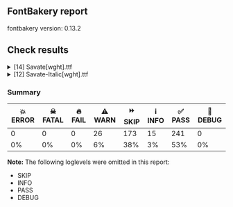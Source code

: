 ## FontBakery report

fontbakery version: 0.13.2







## Check results



<details><summary>[14] Savate[wght].ttf</summary>
<div>
<details>
    <summary>⚠️ <b>WARN</b> Check accent of Lcaron, dcaron, lcaron, tcaron <a href="https://fontbakery.readthedocs.io/en/stable/fontbakery/checks/universal.html#alt-caron">alt_caron</a></summary>
    <div>









* ⚠️ **WARN** <p>tcaron is decomposed and therefore could not be checked. Please check manually.</p>
 [code: decomposed-outline]



</div>
</details>

<details>
    <summary>⚠️ <b>WARN</b> Are there caret positions declared for every ligature? <a href="https://fontbakery.readthedocs.io/en/stable/fontbakery/checks/universal.html#ligature-carets">ligature_carets</a></summary>
    <div>







* ⚠️ **WARN** <p>This font lacks caret position values for ligature glyphs on its GDEF table.</p>
 [code: lacks-caret-pos]



</div>
</details>

<details>
    <summary>⚠️ <b>WARN</b> Check there are no overlapping path segments <a href="https://fontbakery.readthedocs.io/en/stable/fontbakery/checks/universal.html#overlapping-path-segments">overlapping_path_segments</a></summary>
    <div>







* ⚠️ **WARN** <p>The following glyphs have overlapping path segments:</p>
<pre><code>* uni035F (U+035F): L&lt;&lt;383.0,-150.0&gt;--&lt;383.0,-107.0&gt;&gt; has the same coordinates as a previous segment.
</code></pre>
 [code: overlapping-path-segments]



</div>
</details>

<details>
    <summary>⚠️ <b>WARN</b> Ensure Stylistic Sets have description. <a href="https://fontbakery.readthedocs.io/en/stable/fontbakery/checks/universal.html#stylisticset-description">stylisticset_description</a></summary>
    <div>







* ⚠️ **WARN** <p>The stylistic set ss01 lacks a description string on the 'name' table.</p>
 [code: missing-description]



* ⚠️ **WARN** <p>The stylistic set ss02 lacks a description string on the 'name' table.</p>
 [code: missing-description]



</div>
</details>

<details>
    <summary>⚠️ <b>WARN</b> Check font contains no unreachable glyphs <a href="https://fontbakery.readthedocs.io/en/stable/fontbakery/checks/universal.html#unreachable-glyphs">unreachable_glyphs</a></summary>
    <div>







* ⚠️ **WARN** <p>The following glyphs could not be reached by codepoint or substitution rules:</p>
<pre><code>- dotlessi_ogonek
</code></pre>
 [code: unreachable-glyphs]



</div>
</details>

<details>
    <summary>⚠️ <b>WARN</b> Validate size, and resolution of article images, and ensure article page has minimum length and includes visual assets. <a href="https://fontbakery.readthedocs.io/en/stable/fontbakery/checks/googlefonts.html#googlefonts-article-images">googlefonts/article/images</a></summary>
    <div>







* ⚠️ **WARN** <p>Family metadata at fonts/variable does not have an article.</p>
 [code: lacks-article]



</div>
</details>

<details>
    <summary>⚠️ <b>WARN</b> Check for codepoints not covered by METADATA subsets. <a href="https://fontbakery.readthedocs.io/en/stable/fontbakery/checks/googlefonts.html#googlefonts-metadata-unreachable-subsetting">googlefonts/metadata/unreachable_subsetting</a></summary>
    <div>







* ⚠️ **WARN** <p>The following codepoints supported by the font are not covered by
any subsets defined in the font's metadata file, and will never
be served. You can solve this by either manually adding additional
subset declarations to METADATA.pb, or by editing the glyphset
definitions.</p>
<ul>
<li>U+02D8 BREVE: try adding one of: canadian-aboriginal, yi</li>
<li>U+02D9 DOT ABOVE: try adding one of: canadian-aboriginal, yi</li>
<li>U+02DB OGONEK: try adding one of: canadian-aboriginal, yi</li>
<li>U+0302 COMBINING CIRCUMFLEX ACCENT: try adding one of: tifinagh, coptic, math, cherokee</li>
<li>U+0306 COMBINING BREVE: try adding one of: old-permic, tifinagh</li>
<li>U+0307 COMBINING DOT ABOVE: try adding one of: duployan, syriac, tifinagh, todhri, tai-le, hebrew, malayalam, coptic, math, old-permic, canadian-aboriginal</li>
<li>U+030A COMBINING RING ABOVE: try adding one of: duployan, syriac</li>
<li>U+030B COMBINING DOUBLE ACUTE ACCENT: try adding one of: osage, cherokee</li>
<li>U+030C COMBINING CARON: try adding one of: tai-le, cherokee</li>
<li>U+030D COMBINING VERTICAL LINE ABOVE: try adding sunuwar</li>
<li>U+030F COMBINING DOUBLE GRAVE ACCENT: not included in any glyphset definition</li>
<li>U+0310 COMBINING CANDRABINDU: try adding one of: math, sunuwar</li>
<li>U+0311 COMBINING INVERTED BREVE: try adding one of: todhri, coptic</li>
<li>U+0312 COMBINING TURNED COMMA ABOVE: try adding math</li>
<li>U+0313 COMBINING COMMA ABOVE: try adding one of: todhri, old-permic</li>
<li>U+0315 COMBINING COMMA ABOVE RIGHT: try adding math</li>
<li>U+0324 COMBINING DIAERESIS BELOW: try adding one of: duployan, syriac, cherokee</li>
<li>U+0325 COMBINING RING BELOW: try adding syriac</li>
<li>U+0326 COMBINING COMMA BELOW: try adding math</li>
<li>U+0327 COMBINING CEDILLA: try adding math</li>
<li>U+0328 COMBINING OGONEK: not included in any glyphset definition</li>
<li>U+032D COMBINING CIRCUMFLEX ACCENT BELOW: try adding one of: sunuwar, syriac</li>
<li>U+032E COMBINING BREVE BELOW: try adding syriac</li>
<li>U+032F COMBINING INVERTED BREVE BELOW: try adding math</li>
<li>U+0330 COMBINING TILDE BELOW: try adding one of: syriac, math, cherokee</li>
<li>U+0331 COMBINING MACRON BELOW: try adding one of: syriac, tifinagh, sunuwar, cherokee, gothic, caucasian-albanian, thai</li>
<li>U+0332 COMBINING LOW LINE: try adding math</li>
<li>U+0334 COMBINING TILDE OVERLAY: not included in any glyphset definition</li>
<li>U+0335 COMBINING SHORT STROKE OVERLAY: not included in any glyphset definition</li>
<li>U+0358 COMBINING DOT ABOVE RIGHT: try adding osage</li>
<li>U+035F COMBINING DOUBLE MACRON BELOW: not included in any glyphset definition</li>
<li>U+0394 GREEK CAPITAL LETTER DELTA: try adding one of: elbasan, math, greek</li>
<li>U+039B GREEK CAPITAL LETTER LAMDA: try adding one of: elbasan, math, greek</li>
<li>U+03A7 GREEK CAPITAL LETTER CHI: try adding one of: elbasan, math, greek</li>
<li>U+03A9 GREEK CAPITAL LETTER OMEGA: try adding one of: elbasan, math, greek</li>
<li>U+03BB GREEK SMALL LETTER LAMDA: try adding one of: math, greek</li>
<li>U+03BC GREEK SMALL LETTER MU: try adding one of: math, greek</li>
<li>U+03C0 GREEK SMALL LETTER PI: try adding one of: yi, math, greek</li>
<li>U+03C7 GREEK SMALL LETTER CHI: try adding one of: math, greek</li>
<li>U+0E3F THAI CURRENCY SYMBOL BAHT: try adding thai</li>
<li>U+1DC4 COMBINING MACRON-ACUTE: not included in any glyphset definition</li>
<li>U+1DC5 COMBINING GRAVE-MACRON: not included in any glyphset definition</li>
<li>U+1DC6 COMBINING MACRON-GRAVE: not included in any glyphset definition</li>
<li>U+1DC7 COMBINING ACUTE-MACRON: not included in any glyphset definition</li>
<li>U+1DCA COMBINING LATIN SMALL LETTER R BELOW: not included in any glyphset definition</li>
<li>U+1EA0 LATIN CAPITAL LETTER A WITH DOT BELOW: try adding vietnamese</li>
<li>U+1EA1 LATIN SMALL LETTER A WITH DOT BELOW: try adding vietnamese</li>
<li>U+1EAC LATIN CAPITAL LETTER A WITH CIRCUMFLEX AND DOT BELOW: try adding vietnamese</li>
<li>U+1EAD LATIN SMALL LETTER A WITH CIRCUMFLEX AND DOT BELOW: try adding vietnamese</li>
<li>U+1EB8 LATIN CAPITAL LETTER E WITH DOT BELOW: try adding vietnamese</li>
<li>U+1EB9 LATIN SMALL LETTER E WITH DOT BELOW: try adding vietnamese</li>
<li>U+1EBC LATIN CAPITAL LETTER E WITH TILDE: try adding vietnamese</li>
<li>U+1EBD LATIN SMALL LETTER E WITH TILDE: try adding vietnamese</li>
<li>U+1EC6 LATIN CAPITAL LETTER E WITH CIRCUMFLEX AND DOT BELOW: try adding vietnamese</li>
<li>U+1EC7 LATIN SMALL LETTER E WITH CIRCUMFLEX AND DOT BELOW: try adding vietnamese</li>
<li>U+1ECA LATIN CAPITAL LETTER I WITH DOT BELOW: try adding vietnamese</li>
<li>U+1ECB LATIN SMALL LETTER I WITH DOT BELOW: try adding vietnamese</li>
<li>U+1ECC LATIN CAPITAL LETTER O WITH DOT BELOW: try adding vietnamese</li>
<li>U+1ECD LATIN SMALL LETTER O WITH DOT BELOW: try adding vietnamese</li>
<li>U+1ED8 LATIN CAPITAL LETTER O WITH CIRCUMFLEX AND DOT BELOW: try adding vietnamese</li>
<li>U+1ED9 LATIN SMALL LETTER O WITH CIRCUMFLEX AND DOT BELOW: try adding vietnamese</li>
<li>U+1EE4 LATIN CAPITAL LETTER U WITH DOT BELOW: try adding vietnamese</li>
<li>U+1EE5 LATIN SMALL LETTER U WITH DOT BELOW: try adding vietnamese</li>
<li>U+2003 EM SPACE: try adding nushu</li>
<li>U+200A HAIR SPACE: try adding symbols2</li>
<li>U+2010 HYPHEN: try adding one of: arabic, lisu, sundanese, yi, cham, kharoshthi, hebrew, syloti-nagri, coptic, kayah-li, sora-sompeng, kaithi, armenian</li>
<li>U+2021 DOUBLE DAGGER: try adding adlam</li>
<li>U+2030 PER MILLE SIGN: try adding adlam</li>
<li>U+2070 SUPERSCRIPT ZERO: try adding math</li>
<li>U+2071 SUPERSCRIPT LATIN SMALL LETTER I: try adding math</li>
<li>U+2074 SUPERSCRIPT FOUR: try adding math</li>
<li>U+2075 SUPERSCRIPT FIVE: try adding math</li>
<li>U+2076 SUPERSCRIPT SIX: try adding math</li>
<li>U+2077 SUPERSCRIPT SEVEN: try adding math</li>
<li>U+2078 SUPERSCRIPT EIGHT: try adding math</li>
<li>U+2079 SUPERSCRIPT NINE: try adding math</li>
<li>U+207F SUPERSCRIPT LATIN SMALL LETTER N: try adding math</li>
<li>U+2080 SUBSCRIPT ZERO: try adding math</li>
<li>U+2081 SUBSCRIPT ONE: try adding math</li>
<li>U+2082 SUBSCRIPT TWO: try adding math</li>
<li>U+2083 SUBSCRIPT THREE: try adding math</li>
<li>U+2084 SUBSCRIPT FOUR: try adding math</li>
<li>U+2085 SUBSCRIPT FIVE: try adding math</li>
<li>U+2086 SUBSCRIPT SIX: try adding math</li>
<li>U+2087 SUBSCRIPT SEVEN: try adding math</li>
<li>U+2088 SUBSCRIPT EIGHT: try adding math</li>
<li>U+2089 SUBSCRIPT NINE: try adding math</li>
<li>U+2144 TURNED SANS-SERIF CAPITAL Y: try adding math</li>
<li>U+2153 VULGAR FRACTION ONE THIRD: try adding symbols</li>
<li>U+2154 VULGAR FRACTION TWO THIRDS: try adding symbols</li>
<li>U+215B VULGAR FRACTION ONE EIGHTH: try adding symbols</li>
<li>U+215C VULGAR FRACTION THREE EIGHTHS: try adding symbols</li>
<li>U+215D VULGAR FRACTION FIVE EIGHTHS: try adding symbols</li>
<li>U+215E VULGAR FRACTION SEVEN EIGHTHS: try adding symbols</li>
<li>U+2190 LEFTWARDS ARROW: try adding one of: symbols, math</li>
<li>U+2192 RIGHTWARDS ARROW: try adding one of: symbols, math</li>
<li>U+2194 LEFT RIGHT ARROW: try adding one of: symbols, math</li>
<li>U+2195 UP DOWN ARROW: try adding one of: symbols, math</li>
<li>U+2196 NORTH WEST ARROW: try adding one of: symbols, math</li>
<li>U+2197 NORTH EAST ARROW: try adding one of: symbols, math</li>
<li>U+2198 SOUTH EAST ARROW: try adding one of: symbols, math</li>
<li>U+2199 SOUTH WEST ARROW: try adding one of: symbols, math</li>
<li>U+2248 ALMOST EQUAL TO: try adding math</li>
<li>U+2260 NOT EQUAL TO: try adding math</li>
<li>U+2264 LESS-THAN OR EQUAL TO: try adding math</li>
<li>U+2265 GREATER-THAN OR EQUAL TO: try adding math</li>
<li>U+2460 CIRCLED DIGIT ONE: try adding one of: mongolian, symbols, yi</li>
<li>U+2461 CIRCLED DIGIT TWO: try adding one of: mongolian, symbols, yi</li>
<li>U+2462 CIRCLED DIGIT THREE: try adding one of: mongolian, symbols, yi</li>
<li>U+2463 CIRCLED DIGIT FOUR: try adding one of: mongolian, symbols, yi</li>
<li>U+2464 CIRCLED DIGIT FIVE: try adding one of: mongolian, symbols, yi</li>
<li>U+2465 CIRCLED DIGIT SIX: try adding one of: mongolian, symbols, yi</li>
<li>U+2466 CIRCLED DIGIT SEVEN: try adding one of: mongolian, symbols, yi</li>
<li>U+2467 CIRCLED DIGIT EIGHT: try adding one of: mongolian, symbols, yi</li>
<li>U+2468 CIRCLED DIGIT NINE: try adding one of: mongolian, symbols, yi</li>
<li>U+24EA CIRCLED DIGIT ZERO: try adding symbols</li>
<li>U+24FF NEGATIVE CIRCLED DIGIT ZERO: try adding symbols</li>
<li>U+2776 DINGBAT NEGATIVE CIRCLED DIGIT ONE: try adding symbols</li>
<li>U+2777 DINGBAT NEGATIVE CIRCLED DIGIT TWO: try adding symbols</li>
<li>U+2778 DINGBAT NEGATIVE CIRCLED DIGIT THREE: try adding symbols</li>
<li>U+2779 DINGBAT NEGATIVE CIRCLED DIGIT FOUR: try adding symbols</li>
<li>U+277A DINGBAT NEGATIVE CIRCLED DIGIT FIVE: try adding symbols</li>
<li>U+277B DINGBAT NEGATIVE CIRCLED DIGIT SIX: try adding symbols</li>
<li>U+277C DINGBAT NEGATIVE CIRCLED DIGIT SEVEN: try adding symbols</li>
<li>U+277D DINGBAT NEGATIVE CIRCLED DIGIT EIGHT: try adding symbols</li>
<li>U+277E DINGBAT NEGATIVE CIRCLED DIGIT NINE: try adding symbols</li>
<li>U+AB53 LATIN SMALL LETTER CHI: not included in any glyphset definition</li>
<li>U+FB01 LATIN SMALL LIGATURE FI: not included in any glyphset definition</li>
<li>U+FB02 LATIN SMALL LIGATURE FL: not included in any glyphset definition</li>
<li>U+1F4A5 COLLISION SYMBOL: not included in any glyphset definition</li>
<li>U+1F91B LEFT-FACING FIST: not included in any glyphset definition</li>
<li>U+1F91C RIGHT-FACING FIST: not included in any glyphset definition</li>
<li>U+1F94A BOXING GLOVE: not included in any glyphset definition</li>
<li>U+1FA79 ADHESIVE BANDAGE: try adding symbols</li>
</ul>
<p>Or you can add the above codepoints to one of the subsets supported by the font: <code>cyrillic-ext</code>, <code>latin</code>, <code>latin-ext</code></p>
 [code: unreachable-subsetting]



</div>
</details>

<details>
    <summary>⚠️ <b>WARN</b> Shapes languages in all GF glyphsets. <a href="https://fontbakery.readthedocs.io/en/stable/fontbakery/checks/googlefonts.html#googlefonts-glyphsets-shape-languages">googlefonts/glyphsets/shape_languages</a></summary>
    <div>







* ⚠️ **WARN** <p>GF_Phonetics_SinoExt glyphset:</p>
<table>
<thead>
<tr>
<th align="left">WARN messages</th>
<th align="left">Languages</th>
</tr>
</thead>
<tbody>
<tr>
<td align="left">Auxiliary orthography codepoints:</td>
<td align="left"></td>
</tr>
<tr>
<td align="left">The following auxiliary characters are missing from the font: ſ</td>
<td align="left">de_Latn (German) and fr_Latn (French)</td>
</tr>
<tr>
<td align="left">Auxiliary orthography codepoints:</td>
<td align="left"></td>
</tr>
<tr>
<td align="left">Shaper didn't attach dotbelowcomb to F when shaping the text 'F̣'</td>
<td align="left"></td>
</tr>
<tr>
<td align="left">Shaper didn't attach dotbelowcomb to J when shaping the text 'J̣'</td>
<td align="left"></td>
</tr>
<tr>
<td align="left">Shaper didn't attach dotbelowcomb to f when shaping the text 'f̣'</td>
<td align="left"></td>
</tr>
<tr>
<td align="left">Shaper didn't attach dotbelowcomb to g when shaping the text 'g̣'</td>
<td align="left"></td>
</tr>
<tr>
<td align="left">Shaper didn't attach dotbelowcomb to j when shaping the text 'j̣'</td>
<td align="left">ttq_Latn (Tawallammat Tamajaq)</td>
</tr>
<tr>
<td align="left">Auxiliary orthography codepoints:</td>
<td align="left"></td>
</tr>
<tr>
<td align="left">The following auxiliary characters are missing from the font: ƃ</td>
<td align="left"></td>
</tr>
<tr>
<td align="left">The following auxiliary characters are missing from the font: Ƃ</td>
<td align="left">lom_Latn (Loma, Liberia) and dnj_Latn_LR (Liberian Dan)</td>
</tr>
<tr>
<td align="left">Auxiliary orthography codepoints:</td>
<td align="left"></td>
</tr>
<tr>
<td align="left">Shaper didn't attach dotbelowcomb to g when shaping the text 'g̣'</td>
<td align="left">tuq_Latn (Tedaga)</td>
</tr>
<tr>
<td align="left">Auxiliary orthography codepoints:</td>
<td align="left"></td>
</tr>
<tr>
<td align="left">Shaper didn't attach uni1DC6 to uni0196 when shaping the text 'Ɩ᷆'</td>
<td align="left">tcd_Latn (Tafi)</td>
</tr>
<tr>
<td align="left">Auxiliary orthography codepoints:</td>
<td align="left"></td>
</tr>
<tr>
<td align="left">The following auxiliary characters are missing from the font: ɐ</td>
<td align="left"></td>
</tr>
<tr>
<td align="left">The following auxiliary characters are missing from the font: Ɐ</td>
<td align="left"></td>
</tr>
<tr>
<td align="left">The following auxiliary characters are missing from the font: ɐ̀</td>
<td align="left"></td>
</tr>
<tr>
<td align="left">The following auxiliary characters are missing from the font: Ɐ̀</td>
<td align="left"></td>
</tr>
<tr>
<td align="left">The following auxiliary characters are missing from the font: ɐ́</td>
<td align="left"></td>
</tr>
<tr>
<td align="left">The following auxiliary characters are missing from the font: Ɐ́</td>
<td align="left"></td>
</tr>
<tr>
<td align="left">The following auxiliary characters are missing from the font: ɐ̂</td>
<td align="left"></td>
</tr>
<tr>
<td align="left">The following auxiliary characters are missing from the font: Ɐ̂</td>
<td align="left"></td>
</tr>
<tr>
<td align="left">The following auxiliary characters are missing from the font: ⓐ</td>
<td align="left"></td>
</tr>
<tr>
<td align="left">The following auxiliary characters are missing from the font: Ⓐ</td>
<td align="left"></td>
</tr>
<tr>
<td align="left">Shaper didn't attach gravecomb to .notdef when shaping the text 'ɐ̀'</td>
<td align="left"></td>
</tr>
<tr>
<td align="left">Shaper didn't attach gravecomb to .notdef when shaping the text 'Ɐ̀'</td>
<td align="left"></td>
</tr>
<tr>
<td align="left">Shaper didn't attach acutecomb to .notdef when shaping the text 'ɐ́'</td>
<td align="left"></td>
</tr>
<tr>
<td align="left">Shaper didn't attach acutecomb to .notdef when shaping the text 'Ɐ́'</td>
<td align="left"></td>
</tr>
<tr>
<td align="left">Shaper didn't attach uni0302 to .notdef when shaping the text 'ɐ̂'</td>
<td align="left"></td>
</tr>
<tr>
<td align="left">Shaper didn't attach uni0302 to .notdef when shaping the text 'Ɐ̂'</td>
<td align="left">kib_Latn (Koalib)</td>
</tr>
<tr>
<td align="left">Auxiliary orthography codepoints:</td>
<td align="left"></td>
</tr>
<tr>
<td align="left">Shaper didn't attach uni0328 to uni0259 when shaping the text 'ə̨'</td>
<td align="left"></td>
</tr>
<tr>
<td align="left">Shaper didn't attach uni0328 to uni018F when shaping the text 'Ə̨'</td>
<td align="left"></td>
</tr>
<tr>
<td align="left">Shaper didn't attach uni0328 to uni0259 when shaping the text 'ə̨́'</td>
<td align="left"></td>
</tr>
<tr>
<td align="left">Shaper didn't attach uni0328 to uni018F when shaping the text 'Ə̨́'</td>
<td align="left"></td>
</tr>
<tr>
<td align="left">Shaper didn't attach uni0328 to uni025B when shaping the text 'ɛ̨'</td>
<td align="left"></td>
</tr>
<tr>
<td align="left">Shaper didn't attach uni0328 to uni0190 when shaping the text 'Ɛ̨'</td>
<td align="left"></td>
</tr>
<tr>
<td align="left">Shaper didn't attach uni0328 to uni025B when shaping the text 'ɛ̨́'</td>
<td align="left"></td>
</tr>
<tr>
<td align="left">Shaper didn't attach uni0328 to uni0190 when shaping the text 'Ɛ̨́'</td>
<td align="left"></td>
</tr>
<tr>
<td align="left">Shaper didn't attach uni0328 to uni0254 when shaping the text 'ɔ̨'</td>
<td align="left"></td>
</tr>
<tr>
<td align="left">Shaper didn't attach uni0328 to uni0186 when shaping the text 'Ɔ̨'</td>
<td align="left"></td>
</tr>
<tr>
<td align="left">Shaper didn't attach uni0328 to uni0254 when shaping the text 'ɔ̨́'</td>
<td align="left"></td>
</tr>
<tr>
<td align="left">Shaper didn't attach uni0328 to uni0186 when shaping the text 'Ɔ̨́'</td>
<td align="left">gkp_Latn (Kpelle, Guinea)</td>
</tr>
</tbody>
</table>
 [code: warning-language-shaping]



</div>
</details>

<details>
    <summary>⚠️ <b>WARN</b> Ensure dotted circle glyph is present and can attach marks. <a href="https://fontbakery.readthedocs.io/en/stable/fontbakery/checks/universal.html#dotted-circle">dotted_circle</a></summary>
    <div>







* ⚠️ **WARN** <p>No dotted circle glyph present</p>
 [code: missing-dotted-circle]



</div>
</details>

<details>
    <summary>⚠️ <b>WARN</b> Ensure soft_dotted characters lose their dot when combined with marks that replace the dot. <a href="https://fontbakery.readthedocs.io/en/stable/fontbakery/checks/universal.html#soft-dotted">soft_dotted</a></summary>
    <div>







* ⚠️ **WARN** <p>The dot of soft dotted characters used in orthographies <em>must</em> disappear in the following strings: i̊ i̋ i̍ i̐ i̓ i᷆ i᷇ j̀ j́ j̃ j̄ j̈ j̑ į̀ į́ į̂ į̃ į̄ į̌ ɨ̀ ɨ́ ɨ̂ ɨ̃ ɨ̄ ɨ̈ ɨ̋ ɨ̌ ɨ̏ ɨ̧̀ ɨ̧́ ɨ̧̂ ɨ̧̌ ɨ̱̀ ɨ̱́ ɨ̱̈ ị̀ ị́ ị̂ ị̃ ị̄</p>
<p>The dot of soft dotted characters <em>should</em> disappear in other cases, for example: i̇ i̒ i᷄ i᷅ i̤̇ i̤̊ i̤̋ i̤̍ i̤̐ i̤̒ i̤̓ i̤᷄ i̤᷅ i̤᷆ i̤᷇ i̥̇ i̥̊ i̥̋ i̥̍ i̥̐</p>
 [code: soft-dotted]



</div>
</details>

<details>
    <summary>⚠️ <b>WARN</b> Are there any misaligned on-curve points? <a href="https://fontbakery.readthedocs.io/en/stable/fontbakery/checks/universal.html#outline-alignment-miss">outline_alignment_miss</a></summary>
    <div>







* ⚠️ **WARN** <p>The following glyphs have on-curve points which have potentially incorrect y coordinates:</p>
<pre><code>* uni2C6D (U+2C6D): X=740.5,Y=2.0 (should be at baseline 0?)

* uniA726 (U+A726): X=595.0,Y=-2.0 (should be at baseline 0?)

* uni1E9E (U+1E9E): X=486.0,Y=732.0 (should be at cap-height 730?)

* Uogonek (U+0172): X=494.0,Y=-2.0 (should be at baseline 0?)

* uniA7B8 (U+A7B8): X=701.0,Y=728.0 (should be at cap-height 730?)

* uni01DF (U+01DF): X=169.0,Y=731.0 (should be at cap-height 730?)

* uni01DF (U+01DF): X=353.0,Y=731.0 (should be at cap-height 730?)

* uni0251 (U+0251): X=580.5,Y=1.5 (should be at baseline 0?)

* atilde (U+00E3): X=184.0,Y=732.0 (should be at cap-height 730?)

* eth (U+00F0): X=413.0,Y=732.0 (should be at cap-height 730?)

* uni1EBD (U+1EBD): X=209.0,Y=732.0 (should be at cap-height 730?)

* f (U+0066): X=355.0,Y=728.0 (should be at cap-height 730?)

* uni1E1F (U+1E1F): X=355.0,Y=728.0 (should be at cap-height 730?)

* g (U+0067): X=431.5,Y=-1.0 (should be at baseline 0?)

* uni01F5 (U+01F5): X=431.5,Y=-1.0 (should be at baseline 0?)

* gbreve (U+011F): X=431.5,Y=-1.0 (should be at baseline 0?)

* gcaron (U+01E7): X=431.5,Y=-1.0 (should be at baseline 0?)

* gcircumflex (U+011D): X=431.5,Y=-1.0 (should be at baseline 0?)

* uni0123 (U+0123): X=431.5,Y=-1.0 (should be at baseline 0?)

* gdotaccent (U+0121): X=431.5,Y=-1.0 (should be at baseline 0?)

* uni0260 (U+0260): X=431.5,Y=-1.0 (should be at baseline 0?)

* uni0294 (U+0294): X=333.5,Y=730.5 (should be at cap-height 730?)

* uni1E21 (U+1E21): X=431.5,Y=-1.0 (should be at baseline 0?)

* uni01E5 (U+01E5): X=431.5,Y=-1.0 (should be at baseline 0?)

* uni1E2F (U+1E2F): X=1.0,Y=731.0 (should be at cap-height 730?)

* uni1E2F (U+1E2F): X=185.0,Y=731.0 (should be at cap-height 730?)

* itilde (U+0129): X=16.0,Y=732.0 (should be at cap-height 730?)

* uni019B (U+019B): X=-10.0,Y=729.0 (should be at cap-height 730?)

* ntilde (U+00F1): X=204.0,Y=732.0 (should be at cap-height 730?)

* uni022B (U+022B): X=189.0,Y=731.0 (should be at cap-height 730?)

* uni022B (U+022B): X=373.0,Y=731.0 (should be at cap-height 730?)

* otilde (U+00F5): X=204.0,Y=732.0 (should be at cap-height 730?)

* uni01D8 (U+01D8): X=178.0,Y=731.0 (should be at cap-height 730?)

* uni01D8 (U+01D8): X=362.0,Y=731.0 (should be at cap-height 730?)

* uni01DA (U+01DA): X=178.0,Y=731.0 (should be at cap-height 730?)

* uni01DA (U+01DA): X=362.0,Y=731.0 (should be at cap-height 730?)

* uni01DC (U+01DC): X=178.0,Y=731.0 (should be at cap-height 730?)

* uni01DC (U+01DC): X=362.0,Y=731.0 (should be at cap-height 730?)

* uni01D6 (U+01D6): X=178.0,Y=731.0 (should be at cap-height 730?)

* uni01D6 (U+01D6): X=362.0,Y=731.0 (should be at cap-height 730?)

* uniA7B9 (U+A7B9): X=33.0,Y=-2.0 (should be at baseline 0?)

* uniA7B9 (U+A7B9): X=33.0,Y=-2.0 (should be at baseline 0?)

* utilde (U+0169): X=193.0,Y=732.0 (should be at cap-height 730?)

* uni1E7D (U+1E7D): X=177.0,Y=732.0 (should be at cap-height 730?)

* uni1EF9 (U+1EF9): X=171.0,Y=732.0 (should be at cap-height 730?)

* uniA78C (U+A78C): X=70.5,Y=730.5 (should be at cap-height 730?)

* uniA78C (U+A78C): X=107.5,Y=730.5 (should be at cap-height 730?)

* uni02570069: X=726.0,Y=728.0 (should be at cap-height 730?)

* lambda (U+03BB): X=-10.0,Y=729.0 (should be at cap-height 730?)

* uni03BC (U+03BC): X=547.5,Y=1.5 (should be at baseline 0?)

* uni2079 (U+2079): X=294.0,Y=732.0 (should be at cap-height 730?)

* uni2079 (U+2079): X=48.0,Y=732.0 (should be at cap-height 730?)

* exclam (U+0021): X=87.5,Y=2.0 (should be at baseline 0?)

* exclam (U+0021): X=157.0,Y=2.0 (should be at baseline 0?)

* asterisk (U+002A): X=167.0,Y=731.5 (should be at cap-height 730?)

* exclamdown.case: X=142.5,Y=0.5 (should be at baseline 0?)

* exclamdown.case: X=101.5,Y=0.5 (should be at baseline 0?)

* exclamdown.case: X=156.5,Y=728.0 (should be at cap-height 730?)

* exclamdown.case: X=87.0,Y=728.0 (should be at cap-height 730?)

* quotedbl (U+0022): X=70.5,Y=730.5 (should be at cap-height 730?)

* quotedbl (U+0022): X=107.5,Y=730.5 (should be at cap-height 730?)

* quotedbl (U+0022): X=185.5,Y=730.5 (should be at cap-height 730?)

* quotedbl (U+0022): X=222.5,Y=730.5 (should be at cap-height 730?)

* quotesingle (U+0027): X=70.5,Y=730.5 (should be at cap-height 730?)

* quotesingle (U+0027): X=107.5,Y=730.5 (should be at cap-height 730?)

* florin (U+0192): X=355.0,Y=728.0 (should be at cap-height 730?)

* at (U+0040): X=234.0,Y=0.5 (should be at baseline 0?)

* at (U+0040): X=621.0,Y=2.0 (should be at baseline 0?)

* dagger (U+2020): X=218.5,Y=731.5 (should be at cap-height 730?)

* dagger (U+2020): X=267.5,Y=731.5 (should be at cap-height 730?)

* daggerdbl (U+2021): X=218.5,Y=731.5 (should be at cap-height 730?)

* daggerdbl (U+2021): X=267.5,Y=731.5 (should be at cap-height 730?)

* daggerdbl (U+2021): X=224.5,Y=-0.5 (should be at baseline 0?)

* daggerdbl (U+2021): X=261.5,Y=-0.5 (should be at baseline 0?)

* tildecomb (U+0303): X=173.0,Y=732.0 (should be at cap-height 730?)

* uni0313 (U+0313): X=278.0,Y=732.0 (should be at cap-height 730?)

* uni0313 (U+0313): X=283.0,Y=728.0 (should be at cap-height 730?)

* uni0315 (U+0315): X=278.0,Y=732.0 (should be at cap-height 730?)

* uni0315 (U+0315): X=283.0,Y=728.0 (should be at cap-height 730?)

* tilde (U+02DC): X=173.0,Y=732.0 (should be at cap-height 730?)
</code></pre>
 [code: found-misalignments]



</div>
</details>

<details>
    <summary>⚠️ <b>WARN</b> Check the direction of the outermost contour in each glyph <a href="https://fontbakery.readthedocs.io/en/stable/fontbakery/checks/universal.html#outline-direction">outline_direction</a></summary>
    <div>







* ⚠️ **WARN** <p>The following glyphs have a counter-clockwise outer contour:</p>
<pre><code>* u1F4A5 (U+1F4A5) has a counter-clockwise outer contour
</code></pre>
 [code: ccw-outer-contour]



</div>
</details>

<details>
    <summary>⚠️ <b>WARN</b> Ensure fonts have ScriptLangTags declared on the 'meta' table. <a href="https://fontbakery.readthedocs.io/en/stable/fontbakery/checks/googlefonts.html#googlefonts-meta-script-lang-tags">googlefonts/meta/script_lang_tags</a></summary>
    <div>







* ⚠️ **WARN** <p>This font file does not have a 'meta' table.</p>
 [code: lacks-meta-table]



</div>
</details>

<details>
    <summary>⚠️ <b>WARN</b> Checking OS/2 achVendID. <a href="https://fontbakery.readthedocs.io/en/stable/fontbakery/checks/googlefonts.html#googlefonts-vendor-id">googlefonts/vendor_id</a></summary>
    <div>







* ⚠️ **WARN** <p>OS/2 VendorID value 'NONE' is not yet recognized. If you registered it recently, then it's safe to ignore this warning message. Otherwise, you should set it to your own unique 4 character code, and register it with Microsoft at <a href="https://www.microsoft.com/typography/links/vendorlist.aspx">https://www.microsoft.com/typography/links/vendorlist.aspx</a></p>
 [code: unknown]



</div>
</details>
</div>
</details>

<details><summary>[12] Savate-Italic[wght].ttf</summary>
<div>
<details>
    <summary>⚠️ <b>WARN</b> Check accent of Lcaron, dcaron, lcaron, tcaron <a href="https://fontbakery.readthedocs.io/en/stable/fontbakery/checks/universal.html#alt-caron">alt_caron</a></summary>
    <div>









* ⚠️ **WARN** <p>tcaron is decomposed and therefore could not be checked. Please check manually.</p>
 [code: decomposed-outline]



</div>
</details>

<details>
    <summary>⚠️ <b>WARN</b> Are there caret positions declared for every ligature? <a href="https://fontbakery.readthedocs.io/en/stable/fontbakery/checks/universal.html#ligature-carets">ligature_carets</a></summary>
    <div>







* ⚠️ **WARN** <p>This font lacks caret position values for ligature glyphs on its GDEF table.</p>
 [code: lacks-caret-pos]



</div>
</details>

<details>
    <summary>⚠️ <b>WARN</b> Ensure Stylistic Sets have description. <a href="https://fontbakery.readthedocs.io/en/stable/fontbakery/checks/universal.html#stylisticset-description">stylisticset_description</a></summary>
    <div>







* ⚠️ **WARN** <p>The stylistic set ss01 lacks a description string on the 'name' table.</p>
 [code: missing-description]



* ⚠️ **WARN** <p>The stylistic set ss02 lacks a description string on the 'name' table.</p>
 [code: missing-description]



</div>
</details>

<details>
    <summary>⚠️ <b>WARN</b> Check font contains no unreachable glyphs <a href="https://fontbakery.readthedocs.io/en/stable/fontbakery/checks/universal.html#unreachable-glyphs">unreachable_glyphs</a></summary>
    <div>







* ⚠️ **WARN** <p>The following glyphs could not be reached by codepoint or substitution rules:</p>
<pre><code>- dotlessi_ogonek

- florin_i

- uni02570069
</code></pre>
 [code: unreachable-glyphs]



</div>
</details>

<details>
    <summary>⚠️ <b>WARN</b> Validate size, and resolution of article images, and ensure article page has minimum length and includes visual assets. <a href="https://fontbakery.readthedocs.io/en/stable/fontbakery/checks/googlefonts.html#googlefonts-article-images">googlefonts/article/images</a></summary>
    <div>







* ⚠️ **WARN** <p>Family metadata at fonts/variable does not have an article.</p>
 [code: lacks-article]



</div>
</details>

<details>
    <summary>⚠️ <b>WARN</b> Check for codepoints not covered by METADATA subsets. <a href="https://fontbakery.readthedocs.io/en/stable/fontbakery/checks/googlefonts.html#googlefonts-metadata-unreachable-subsetting">googlefonts/metadata/unreachable_subsetting</a></summary>
    <div>







* ⚠️ **WARN** <p>The following codepoints supported by the font are not covered by
any subsets defined in the font's metadata file, and will never
be served. You can solve this by either manually adding additional
subset declarations to METADATA.pb, or by editing the glyphset
definitions.</p>
<ul>
<li>U+02D8 BREVE: try adding one of: canadian-aboriginal, yi</li>
<li>U+02D9 DOT ABOVE: try adding one of: canadian-aboriginal, yi</li>
<li>U+02DB OGONEK: try adding one of: canadian-aboriginal, yi</li>
<li>U+0302 COMBINING CIRCUMFLEX ACCENT: try adding one of: tifinagh, coptic, math, cherokee</li>
<li>U+0306 COMBINING BREVE: try adding one of: old-permic, tifinagh</li>
<li>U+0307 COMBINING DOT ABOVE: try adding one of: duployan, syriac, tifinagh, todhri, tai-le, hebrew, malayalam, coptic, math, old-permic, canadian-aboriginal</li>
<li>U+030A COMBINING RING ABOVE: try adding one of: duployan, syriac</li>
<li>U+030B COMBINING DOUBLE ACUTE ACCENT: try adding one of: osage, cherokee</li>
<li>U+030C COMBINING CARON: try adding one of: tai-le, cherokee</li>
<li>U+030D COMBINING VERTICAL LINE ABOVE: try adding sunuwar</li>
<li>U+030F COMBINING DOUBLE GRAVE ACCENT: not included in any glyphset definition</li>
<li>U+0310 COMBINING CANDRABINDU: try adding one of: math, sunuwar</li>
<li>U+0311 COMBINING INVERTED BREVE: try adding one of: todhri, coptic</li>
<li>U+0312 COMBINING TURNED COMMA ABOVE: try adding math</li>
<li>U+0313 COMBINING COMMA ABOVE: try adding one of: todhri, old-permic</li>
<li>U+0315 COMBINING COMMA ABOVE RIGHT: try adding math</li>
<li>U+0324 COMBINING DIAERESIS BELOW: try adding one of: duployan, syriac, cherokee</li>
<li>U+0325 COMBINING RING BELOW: try adding syriac</li>
<li>U+0326 COMBINING COMMA BELOW: try adding math</li>
<li>U+0327 COMBINING CEDILLA: try adding math</li>
<li>U+0328 COMBINING OGONEK: not included in any glyphset definition</li>
<li>U+032D COMBINING CIRCUMFLEX ACCENT BELOW: try adding one of: sunuwar, syriac</li>
<li>U+032E COMBINING BREVE BELOW: try adding syriac</li>
<li>U+032F COMBINING INVERTED BREVE BELOW: try adding math</li>
<li>U+0330 COMBINING TILDE BELOW: try adding one of: syriac, math, cherokee</li>
<li>U+0331 COMBINING MACRON BELOW: try adding one of: syriac, tifinagh, sunuwar, cherokee, gothic, caucasian-albanian, thai</li>
<li>U+0332 COMBINING LOW LINE: try adding math</li>
<li>U+0334 COMBINING TILDE OVERLAY: not included in any glyphset definition</li>
<li>U+0335 COMBINING SHORT STROKE OVERLAY: not included in any glyphset definition</li>
<li>U+0358 COMBINING DOT ABOVE RIGHT: try adding osage</li>
<li>U+035F COMBINING DOUBLE MACRON BELOW: not included in any glyphset definition</li>
<li>U+0394 GREEK CAPITAL LETTER DELTA: try adding one of: elbasan, math, greek</li>
<li>U+039B GREEK CAPITAL LETTER LAMDA: try adding one of: elbasan, math, greek</li>
<li>U+03A7 GREEK CAPITAL LETTER CHI: try adding one of: elbasan, math, greek</li>
<li>U+03A9 GREEK CAPITAL LETTER OMEGA: try adding one of: elbasan, math, greek</li>
<li>U+03BB GREEK SMALL LETTER LAMDA: try adding one of: math, greek</li>
<li>U+03BC GREEK SMALL LETTER MU: try adding one of: math, greek</li>
<li>U+03C0 GREEK SMALL LETTER PI: try adding one of: yi, math, greek</li>
<li>U+03C7 GREEK SMALL LETTER CHI: try adding one of: math, greek</li>
<li>U+0E3F THAI CURRENCY SYMBOL BAHT: try adding thai</li>
<li>U+1DC4 COMBINING MACRON-ACUTE: not included in any glyphset definition</li>
<li>U+1DC5 COMBINING GRAVE-MACRON: not included in any glyphset definition</li>
<li>U+1DC6 COMBINING MACRON-GRAVE: not included in any glyphset definition</li>
<li>U+1DC7 COMBINING ACUTE-MACRON: not included in any glyphset definition</li>
<li>U+1DCA COMBINING LATIN SMALL LETTER R BELOW: not included in any glyphset definition</li>
<li>U+1EA0 LATIN CAPITAL LETTER A WITH DOT BELOW: try adding vietnamese</li>
<li>U+1EA1 LATIN SMALL LETTER A WITH DOT BELOW: try adding vietnamese</li>
<li>U+1EAC LATIN CAPITAL LETTER A WITH CIRCUMFLEX AND DOT BELOW: try adding vietnamese</li>
<li>U+1EAD LATIN SMALL LETTER A WITH CIRCUMFLEX AND DOT BELOW: try adding vietnamese</li>
<li>U+1EB8 LATIN CAPITAL LETTER E WITH DOT BELOW: try adding vietnamese</li>
<li>U+1EB9 LATIN SMALL LETTER E WITH DOT BELOW: try adding vietnamese</li>
<li>U+1EBC LATIN CAPITAL LETTER E WITH TILDE: try adding vietnamese</li>
<li>U+1EBD LATIN SMALL LETTER E WITH TILDE: try adding vietnamese</li>
<li>U+1EC6 LATIN CAPITAL LETTER E WITH CIRCUMFLEX AND DOT BELOW: try adding vietnamese</li>
<li>U+1EC7 LATIN SMALL LETTER E WITH CIRCUMFLEX AND DOT BELOW: try adding vietnamese</li>
<li>U+1ECA LATIN CAPITAL LETTER I WITH DOT BELOW: try adding vietnamese</li>
<li>U+1ECB LATIN SMALL LETTER I WITH DOT BELOW: try adding vietnamese</li>
<li>U+1ECC LATIN CAPITAL LETTER O WITH DOT BELOW: try adding vietnamese</li>
<li>U+1ECD LATIN SMALL LETTER O WITH DOT BELOW: try adding vietnamese</li>
<li>U+1ED8 LATIN CAPITAL LETTER O WITH CIRCUMFLEX AND DOT BELOW: try adding vietnamese</li>
<li>U+1ED9 LATIN SMALL LETTER O WITH CIRCUMFLEX AND DOT BELOW: try adding vietnamese</li>
<li>U+1EE4 LATIN CAPITAL LETTER U WITH DOT BELOW: try adding vietnamese</li>
<li>U+1EE5 LATIN SMALL LETTER U WITH DOT BELOW: try adding vietnamese</li>
<li>U+2003 EM SPACE: try adding nushu</li>
<li>U+200A HAIR SPACE: try adding symbols2</li>
<li>U+2010 HYPHEN: try adding one of: arabic, lisu, sundanese, yi, cham, kharoshthi, hebrew, syloti-nagri, coptic, kayah-li, sora-sompeng, kaithi, armenian</li>
<li>U+2021 DOUBLE DAGGER: try adding adlam</li>
<li>U+2030 PER MILLE SIGN: try adding adlam</li>
<li>U+2070 SUPERSCRIPT ZERO: try adding math</li>
<li>U+2071 SUPERSCRIPT LATIN SMALL LETTER I: try adding math</li>
<li>U+2074 SUPERSCRIPT FOUR: try adding math</li>
<li>U+2075 SUPERSCRIPT FIVE: try adding math</li>
<li>U+2076 SUPERSCRIPT SIX: try adding math</li>
<li>U+2077 SUPERSCRIPT SEVEN: try adding math</li>
<li>U+2078 SUPERSCRIPT EIGHT: try adding math</li>
<li>U+2079 SUPERSCRIPT NINE: try adding math</li>
<li>U+207F SUPERSCRIPT LATIN SMALL LETTER N: try adding math</li>
<li>U+2080 SUBSCRIPT ZERO: try adding math</li>
<li>U+2081 SUBSCRIPT ONE: try adding math</li>
<li>U+2082 SUBSCRIPT TWO: try adding math</li>
<li>U+2083 SUBSCRIPT THREE: try adding math</li>
<li>U+2084 SUBSCRIPT FOUR: try adding math</li>
<li>U+2085 SUBSCRIPT FIVE: try adding math</li>
<li>U+2086 SUBSCRIPT SIX: try adding math</li>
<li>U+2087 SUBSCRIPT SEVEN: try adding math</li>
<li>U+2088 SUBSCRIPT EIGHT: try adding math</li>
<li>U+2089 SUBSCRIPT NINE: try adding math</li>
<li>U+2144 TURNED SANS-SERIF CAPITAL Y: try adding math</li>
<li>U+2153 VULGAR FRACTION ONE THIRD: try adding symbols</li>
<li>U+2154 VULGAR FRACTION TWO THIRDS: try adding symbols</li>
<li>U+215B VULGAR FRACTION ONE EIGHTH: try adding symbols</li>
<li>U+215C VULGAR FRACTION THREE EIGHTHS: try adding symbols</li>
<li>U+215D VULGAR FRACTION FIVE EIGHTHS: try adding symbols</li>
<li>U+215E VULGAR FRACTION SEVEN EIGHTHS: try adding symbols</li>
<li>U+2190 LEFTWARDS ARROW: try adding one of: symbols, math</li>
<li>U+2192 RIGHTWARDS ARROW: try adding one of: symbols, math</li>
<li>U+2194 LEFT RIGHT ARROW: try adding one of: symbols, math</li>
<li>U+2195 UP DOWN ARROW: try adding one of: symbols, math</li>
<li>U+2196 NORTH WEST ARROW: try adding one of: symbols, math</li>
<li>U+2197 NORTH EAST ARROW: try adding one of: symbols, math</li>
<li>U+2198 SOUTH EAST ARROW: try adding one of: symbols, math</li>
<li>U+2199 SOUTH WEST ARROW: try adding one of: symbols, math</li>
<li>U+2248 ALMOST EQUAL TO: try adding math</li>
<li>U+2260 NOT EQUAL TO: try adding math</li>
<li>U+2264 LESS-THAN OR EQUAL TO: try adding math</li>
<li>U+2265 GREATER-THAN OR EQUAL TO: try adding math</li>
<li>U+2460 CIRCLED DIGIT ONE: try adding one of: mongolian, symbols, yi</li>
<li>U+2461 CIRCLED DIGIT TWO: try adding one of: mongolian, symbols, yi</li>
<li>U+2462 CIRCLED DIGIT THREE: try adding one of: mongolian, symbols, yi</li>
<li>U+2463 CIRCLED DIGIT FOUR: try adding one of: mongolian, symbols, yi</li>
<li>U+2464 CIRCLED DIGIT FIVE: try adding one of: mongolian, symbols, yi</li>
<li>U+2465 CIRCLED DIGIT SIX: try adding one of: mongolian, symbols, yi</li>
<li>U+2466 CIRCLED DIGIT SEVEN: try adding one of: mongolian, symbols, yi</li>
<li>U+2467 CIRCLED DIGIT EIGHT: try adding one of: mongolian, symbols, yi</li>
<li>U+2468 CIRCLED DIGIT NINE: try adding one of: mongolian, symbols, yi</li>
<li>U+24EA CIRCLED DIGIT ZERO: try adding symbols</li>
<li>U+24FF NEGATIVE CIRCLED DIGIT ZERO: try adding symbols</li>
<li>U+2776 DINGBAT NEGATIVE CIRCLED DIGIT ONE: try adding symbols</li>
<li>U+2777 DINGBAT NEGATIVE CIRCLED DIGIT TWO: try adding symbols</li>
<li>U+2778 DINGBAT NEGATIVE CIRCLED DIGIT THREE: try adding symbols</li>
<li>U+2779 DINGBAT NEGATIVE CIRCLED DIGIT FOUR: try adding symbols</li>
<li>U+277A DINGBAT NEGATIVE CIRCLED DIGIT FIVE: try adding symbols</li>
<li>U+277B DINGBAT NEGATIVE CIRCLED DIGIT SIX: try adding symbols</li>
<li>U+277C DINGBAT NEGATIVE CIRCLED DIGIT SEVEN: try adding symbols</li>
<li>U+277D DINGBAT NEGATIVE CIRCLED DIGIT EIGHT: try adding symbols</li>
<li>U+277E DINGBAT NEGATIVE CIRCLED DIGIT NINE: try adding symbols</li>
<li>U+AB53 LATIN SMALL LETTER CHI: not included in any glyphset definition</li>
<li>U+FB01 LATIN SMALL LIGATURE FI: not included in any glyphset definition</li>
<li>U+FB02 LATIN SMALL LIGATURE FL: not included in any glyphset definition</li>
<li>U+1F4A5 COLLISION SYMBOL: not included in any glyphset definition</li>
<li>U+1F91B LEFT-FACING FIST: not included in any glyphset definition</li>
<li>U+1F91C RIGHT-FACING FIST: not included in any glyphset definition</li>
<li>U+1F94A BOXING GLOVE: not included in any glyphset definition</li>
<li>U+1FA79 ADHESIVE BANDAGE: try adding symbols</li>
</ul>
<p>Or you can add the above codepoints to one of the subsets supported by the font: <code>cyrillic-ext</code>, <code>latin</code>, <code>latin-ext</code></p>
 [code: unreachable-subsetting]



</div>
</details>

<details>
    <summary>⚠️ <b>WARN</b> Shapes languages in all GF glyphsets. <a href="https://fontbakery.readthedocs.io/en/stable/fontbakery/checks/googlefonts.html#googlefonts-glyphsets-shape-languages">googlefonts/glyphsets/shape_languages</a></summary>
    <div>







* ⚠️ **WARN** <p>GF_Phonetics_SinoExt glyphset:</p>
<table>
<thead>
<tr>
<th align="left">WARN messages</th>
<th align="left">Languages</th>
</tr>
</thead>
<tbody>
<tr>
<td align="left">Auxiliary orthography codepoints:</td>
<td align="left"></td>
</tr>
<tr>
<td align="left">The following auxiliary characters are missing from the font: ſ</td>
<td align="left">de_Latn (German) and fr_Latn (French)</td>
</tr>
<tr>
<td align="left">Auxiliary orthography codepoints:</td>
<td align="left"></td>
</tr>
<tr>
<td align="left">Shaper didn't attach dotbelowcomb to F when shaping the text 'F̣'</td>
<td align="left"></td>
</tr>
<tr>
<td align="left">Shaper didn't attach dotbelowcomb to J when shaping the text 'J̣'</td>
<td align="left"></td>
</tr>
<tr>
<td align="left">Shaper didn't attach dotbelowcomb to f when shaping the text 'f̣'</td>
<td align="left"></td>
</tr>
<tr>
<td align="left">Shaper didn't attach dotbelowcomb to g when shaping the text 'g̣'</td>
<td align="left"></td>
</tr>
<tr>
<td align="left">Shaper didn't attach dotbelowcomb to j when shaping the text 'j̣'</td>
<td align="left">ttq_Latn (Tawallammat Tamajaq)</td>
</tr>
<tr>
<td align="left">Auxiliary orthography codepoints:</td>
<td align="left"></td>
</tr>
<tr>
<td align="left">The following auxiliary characters are missing from the font: ƃ</td>
<td align="left"></td>
</tr>
<tr>
<td align="left">The following auxiliary characters are missing from the font: Ƃ</td>
<td align="left">lom_Latn (Loma, Liberia) and dnj_Latn_LR (Liberian Dan)</td>
</tr>
<tr>
<td align="left">Auxiliary orthography codepoints:</td>
<td align="left"></td>
</tr>
<tr>
<td align="left">Shaper didn't attach dotbelowcomb to g when shaping the text 'g̣'</td>
<td align="left">tuq_Latn (Tedaga)</td>
</tr>
<tr>
<td align="left">Auxiliary orthography codepoints:</td>
<td align="left"></td>
</tr>
<tr>
<td align="left">Shaper didn't attach uni1DC6 to uni0196 when shaping the text 'Ɩ᷆'</td>
<td align="left">tcd_Latn (Tafi)</td>
</tr>
<tr>
<td align="left">Auxiliary orthography codepoints:</td>
<td align="left"></td>
</tr>
<tr>
<td align="left">The following auxiliary characters are missing from the font: ɐ</td>
<td align="left"></td>
</tr>
<tr>
<td align="left">The following auxiliary characters are missing from the font: Ɐ</td>
<td align="left"></td>
</tr>
<tr>
<td align="left">The following auxiliary characters are missing from the font: ɐ̀</td>
<td align="left"></td>
</tr>
<tr>
<td align="left">The following auxiliary characters are missing from the font: Ɐ̀</td>
<td align="left"></td>
</tr>
<tr>
<td align="left">The following auxiliary characters are missing from the font: ɐ́</td>
<td align="left"></td>
</tr>
<tr>
<td align="left">The following auxiliary characters are missing from the font: Ɐ́</td>
<td align="left"></td>
</tr>
<tr>
<td align="left">The following auxiliary characters are missing from the font: ɐ̂</td>
<td align="left"></td>
</tr>
<tr>
<td align="left">The following auxiliary characters are missing from the font: Ɐ̂</td>
<td align="left"></td>
</tr>
<tr>
<td align="left">The following auxiliary characters are missing from the font: ⓐ</td>
<td align="left"></td>
</tr>
<tr>
<td align="left">The following auxiliary characters are missing from the font: Ⓐ</td>
<td align="left"></td>
</tr>
<tr>
<td align="left">Shaper didn't attach gravecomb to .notdef when shaping the text 'ɐ̀'</td>
<td align="left"></td>
</tr>
<tr>
<td align="left">Shaper didn't attach gravecomb to .notdef when shaping the text 'Ɐ̀'</td>
<td align="left"></td>
</tr>
<tr>
<td align="left">Shaper didn't attach acutecomb to .notdef when shaping the text 'ɐ́'</td>
<td align="left"></td>
</tr>
<tr>
<td align="left">Shaper didn't attach acutecomb to .notdef when shaping the text 'Ɐ́'</td>
<td align="left"></td>
</tr>
<tr>
<td align="left">Shaper didn't attach uni0302 to .notdef when shaping the text 'ɐ̂'</td>
<td align="left"></td>
</tr>
<tr>
<td align="left">Shaper didn't attach uni0302 to .notdef when shaping the text 'Ɐ̂'</td>
<td align="left">kib_Latn (Koalib)</td>
</tr>
<tr>
<td align="left">Auxiliary orthography codepoints:</td>
<td align="left"></td>
</tr>
<tr>
<td align="left">Shaper didn't attach uni0328 to uni0259 when shaping the text 'ə̨'</td>
<td align="left"></td>
</tr>
<tr>
<td align="left">Shaper didn't attach uni0328 to uni018F when shaping the text 'Ə̨'</td>
<td align="left"></td>
</tr>
<tr>
<td align="left">Shaper didn't attach uni0328 to uni0259 when shaping the text 'ə̨́'</td>
<td align="left"></td>
</tr>
<tr>
<td align="left">Shaper didn't attach uni0328 to uni018F when shaping the text 'Ə̨́'</td>
<td align="left"></td>
</tr>
<tr>
<td align="left">Shaper didn't attach uni0328 to uni025B when shaping the text 'ɛ̨'</td>
<td align="left"></td>
</tr>
<tr>
<td align="left">Shaper didn't attach uni0328 to uni0190 when shaping the text 'Ɛ̨'</td>
<td align="left"></td>
</tr>
<tr>
<td align="left">Shaper didn't attach uni0328 to uni025B when shaping the text 'ɛ̨́'</td>
<td align="left"></td>
</tr>
<tr>
<td align="left">Shaper didn't attach uni0328 to uni0190 when shaping the text 'Ɛ̨́'</td>
<td align="left"></td>
</tr>
<tr>
<td align="left">Shaper didn't attach uni0328 to uni0254 when shaping the text 'ɔ̨'</td>
<td align="left"></td>
</tr>
<tr>
<td align="left">Shaper didn't attach uni0328 to uni0186 when shaping the text 'Ɔ̨'</td>
<td align="left"></td>
</tr>
<tr>
<td align="left">Shaper didn't attach uni0328 to uni0254 when shaping the text 'ɔ̨́'</td>
<td align="left"></td>
</tr>
<tr>
<td align="left">Shaper didn't attach uni0328 to uni0186 when shaping the text 'Ɔ̨́'</td>
<td align="left">gkp_Latn (Kpelle, Guinea)</td>
</tr>
<tr>
<td align="left">Auxiliary orthography codepoints:</td>
<td align="left"></td>
</tr>
<tr>
<td align="left">Shaper didn't attach uni0330 to uni018E when shaping the text 'Ǝ̰'</td>
<td align="left">sba_Latn (Ngambay)</td>
</tr>
</tbody>
</table>
 [code: warning-language-shaping]



</div>
</details>

<details>
    <summary>⚠️ <b>WARN</b> Ensure dotted circle glyph is present and can attach marks. <a href="https://fontbakery.readthedocs.io/en/stable/fontbakery/checks/universal.html#dotted-circle">dotted_circle</a></summary>
    <div>







* ⚠️ **WARN** <p>No dotted circle glyph present</p>
 [code: missing-dotted-circle]



</div>
</details>

<details>
    <summary>⚠️ <b>WARN</b> Ensure soft_dotted characters lose their dot when combined with marks that replace the dot. <a href="https://fontbakery.readthedocs.io/en/stable/fontbakery/checks/universal.html#soft-dotted">soft_dotted</a></summary>
    <div>







* ⚠️ **WARN** <p>The dot of soft dotted characters used in orthographies <em>must</em> disappear in the following strings: i̊ i̋ i̍ i̐ i̓ i᷆ i᷇ j̀ j́ j̃ j̄ j̈ j̑ į̀ į́ į̂ į̃ į̄ į̌ ɨ̀ ɨ́ ɨ̂ ɨ̃ ɨ̄ ɨ̈ ɨ̋ ɨ̌ ɨ̏ ɨ̧̀ ɨ̧́ ɨ̧̂ ɨ̧̌ ɨ̱̀ ɨ̱́ ɨ̱̈ ị̀ ị́ ị̂ ị̃ ị̄</p>
<p>The dot of soft dotted characters <em>should</em> disappear in other cases, for example: i̇ i̒ i᷄ i᷅ i̤̇ i̤̊ i̤̋ i̤̍ i̤̐ i̤̒ i̤̓ i̤᷄ i̤᷅ i̤᷆ i̤᷇ i̥̇ i̥̊ i̥̋ i̥̍ i̥̐</p>
 [code: soft-dotted]



</div>
</details>

<details>
    <summary>⚠️ <b>WARN</b> Check the direction of the outermost contour in each glyph <a href="https://fontbakery.readthedocs.io/en/stable/fontbakery/checks/universal.html#outline-direction">outline_direction</a></summary>
    <div>







* ⚠️ **WARN** <p>The following glyphs have a counter-clockwise outer contour:</p>
<pre><code>* u1F4A5 (U+1F4A5) has a counter-clockwise outer contour
</code></pre>
 [code: ccw-outer-contour]



</div>
</details>

<details>
    <summary>⚠️ <b>WARN</b> Ensure fonts have ScriptLangTags declared on the 'meta' table. <a href="https://fontbakery.readthedocs.io/en/stable/fontbakery/checks/googlefonts.html#googlefonts-meta-script-lang-tags">googlefonts/meta/script_lang_tags</a></summary>
    <div>







* ⚠️ **WARN** <p>This font file does not have a 'meta' table.</p>
 [code: lacks-meta-table]



</div>
</details>

<details>
    <summary>⚠️ <b>WARN</b> Checking OS/2 achVendID. <a href="https://fontbakery.readthedocs.io/en/stable/fontbakery/checks/googlefonts.html#googlefonts-vendor-id">googlefonts/vendor_id</a></summary>
    <div>







* ⚠️ **WARN** <p>OS/2 VendorID value 'NONE' is not yet recognized. If you registered it recently, then it's safe to ignore this warning message. Otherwise, you should set it to your own unique 4 character code, and register it with Microsoft at <a href="https://www.microsoft.com/typography/links/vendorlist.aspx">https://www.microsoft.com/typography/links/vendorlist.aspx</a></p>
 [code: unknown]



</div>
</details>
</div>
</details>




### Summary

| 💥 ERROR | ☠ FATAL | 🔥 FAIL | ⚠️ WARN | ⏩ SKIP | ℹ️ INFO | ✅ PASS | 🔎 DEBUG | 
| ---|---|---|---|---|---|---|---|
| 0 | 0 | 0 | 26 | 173 | 15 | 241 | 0 | 
| 0% | 0% | 0% | 6% | 38% | 3% | 53% | 0% | 



**Note:** The following loglevels were omitted in this report:


* SKIP
* INFO
* PASS
* DEBUG
